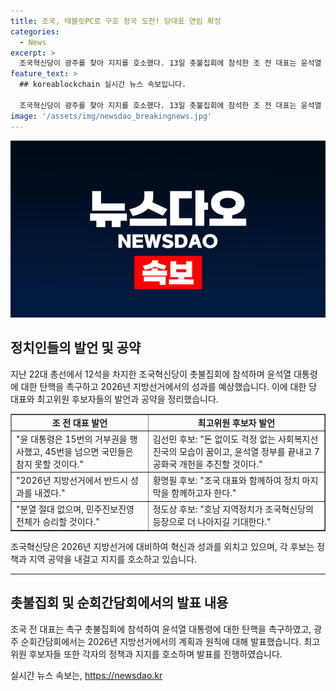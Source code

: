 ```yaml
---
title: 조국, 태블릿PC로 구호 정국 도전! 당대표 연임 확정
categories:
  - News
excerpt: >
  조국혁신당이 광주를 찾아 지지를 호소했다. 13일 촛불집회에 참석한 조 전 대표는 윤석열 대통령을 맹공하며 2026년 지방선거에서의 승리를 강조했다. 또한 후보자들은 윤석열 정권 종식과 민주정부 재창출을 강조했다. 이에 앞서 조국혁신당은 2026년 지방선거에서의 성과를 예고했으며, 후보자들은 각자의 정책과 이념을 강조했다.
feature_text: >
  ## koreablockchain 실시간 뉴스 속보입니다.

  조국혁신당이 광주를 찾아 지지를 호소했다. 13일 촛불집회에 참석한 조 전 대표는 윤석열 대통령을 맹공하며 2026년 지방선거에서의 승리를 강조했다. 또한 후보자들은 윤석열 정권 종식과 민주정부 재창출을 강조했다. 이에 앞서 조국혁신당은 2026년 지방선거에서의 성과를 예고했으며, 후보자들은 각자의 정책과 이념을 강조했다.
image: '/assets/img/newsdao_breakingnews.jpg'
---
```


<p><img src="/assets/img/newsdao_breakingnews.jpg" alt="koreablockchain 속보" /></p>

<h2 data-ke-size="size26">정치인들의 발언 및 공약</h2>

<p data-ke-size="size16">지난 22대 총선에서 12석을 차지한 조국혁신당이 촛불집회에 참석하며 윤석열 대통령에 대한 탄핵을 촉구하고 2026년 지방선거에서의 성과를 예상했습니다. 이에 대한 당 대표와 최고위원 후보자들의 발언과 공약을 정리했습니다.</p>

<table style="width: 100%;" border="1">
<tbody>
<tr>
<td style="text-align: center; height: 17px;"><b>조 전 대표 발언</b></td>
<td style="text-align: center; height: 17px;"><b>최고위원 후보자 발언</b></td>
</tr>
<tr>
<td style="text-align: left; height: 41px;">"윤 대통령은 15번의 거부권을 행사했고, 45번을 넘으면 국민들은 참지 못할 것이다."</td>
<td style="text-align: left;">김선민 후보: "돈 없이도 걱정 없는 사회복지선진국의 모습이 꿈이고, 윤석열 정부를 끝내고 7공화국 개헌을 추진할 것이다."</td>
</tr>
<tr>
<td style="text-align: left;">"2026년 지방선거에서 반드시 성과를 내겠다."</td>
<td style="text-align: left;">황명필 후보: "조국 대표와 함께하여 정치 마지막을 함께하고자 한다."</td>
</tr>
<tr>
<td style="text-align: left;">"분열 절대 없으며, 민주진보진영 전체가 승리할 것이다."</td>
<td style="text-align: left;">정도상 후보: "호남 지역정치가 조국혁신당의 등장으로 더 나아지길 기대한다."</td>
</tr>
</tbody>
</table>

<p data-ke-size="size16">조국혁신당은 2026년 지방선거에 대비하여 혁신과 성과를 외치고 있으며, 각 후보는 정책과 지역 공약을 내걸고 지지를 호소하고 있습니다.</p>

<hr>

<h2 data-ke-size="size26">촛불집회 및 순회간담회에서의 발표 내용</h2>

<p data-ke-size="size16">조국 전 대표는 촉구 촛불집회에 참석하여 윤석열 대통령에 대한 탄핵을 촉구하였고, 광주 순회간담회에서는 2026년 지방선거에서의 계획과 원칙에 대해 발표했습니다. 최고위원 후보자들 또한 각자의 정책과 지지를 호소하며 발표를 진행하였습니다.</p>
실시간 뉴스 속보는, <a href="https://newsdao.kr" rel="dofollow">https://newsdao.kr</a>


